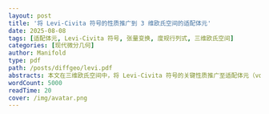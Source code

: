 ```yaml
---
layout: post
title: '将 Levi-Civita 符号的性质推广到 3 维欧氏空间的适配体元'
date: 2025-08-08
tags: [适配体元, Levi-Civita 符号, 张量变换, 度规行列式, 三维欧氏空间]
categories: [现代微分几何]
author: Manifold
type: pdf
path: /posts/diffgeo/levi.pdf
abstracts: 本文在三维欧氏空间中，将 Levi-Civita 符号的关键性质推广至适配体元（volume form）。首先，明确适配体元在右手正交归一基下的分量与 Levi-Civita 符号完全一致；随后，利用张量变换法则，推导出适配体元在任意坐标基（无论左右手定向）下的分量与度规行列式的关系；最终，证明适配体元满足与 Levi-Civita 符号相同的恒等式，实现了从正交归一基到任意坐标基的性质推广。
wordCount: 5000
readTime: 20
cover: /img/avatar.png
---
```

